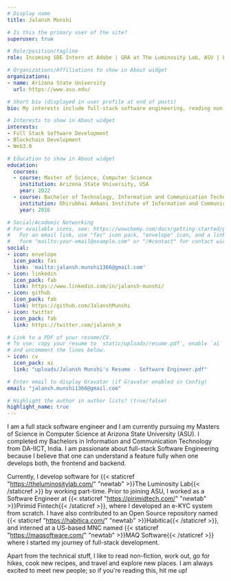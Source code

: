 ```yaml
---
# Display name
title: Jalansh Munshi

# Is this the primary user of the site?
superuser: true

# Role/position/tagline
role: Incoming SDE Intern at Adobe | GRA at The Luminosity Lab, ASU | Ex Full Stack Dev at Pirimid Fintech

# Organizations/Affiliations to show in About widget
organizations:
- name: Arizona State University
  url: https://www.asu.edu/

# Short bio (displayed in user profile at end of posts)
bio: My interests include full-stack software engineering, reading non-fiction, traveling, and cooking. 

# Interests to show in About widget
interests:
- Full Stack Software Development
- Blockchain Development
- Web3.0

# Education to show in About widget
education:
  courses:
  - course: Master of Science, Computer Science
    institution: Arizona State University, USA
    year: 2022
  - course: Bachelor of Technology, Information and Communication Technology
    institution: Dhirubhai Ambani Institute of Information and Communication Technology (DA-IICT) - Gandhinagar, India
    year: 2016

# Social/Academic Networking
# For available icons, see: https://wowchemy.com/docs/getting-started/page-builder/#icons
#   For an email link, use "fas" icon pack, "envelope" icon, and a link in the
#   form "mailto:your-email@example.com" or "/#contact" for contact widget.
social:
- icon: envelope
  icon_pack: fas
  link: 'mailto:jalansh.munshi1366@gmail.com'
- icon: linkedin
  icon_pack: fab
  link: https://www.linkedin.com/in/jalansh-munshi/
- icon: github
  icon_pack: fab
  link: https://github.com/JalanshMunshi
- icon: twitter
  icon_pack: fab
  link: https://twitter.com/jalansh_m

# Link to a PDF of your resume/CV.
# To use: copy your resume to `static/uploads/resume.pdf`, enable `ai` icons in `params.toml`, 
# and uncomment the lines below.
- icon: cv
  icon_pack: ai
  link: "uploads/Jalansh Munshi's Resume - Software Engineer.pdf"

# Enter email to display Gravatar (if Gravatar enabled in Config)
email: "jalansh.munshi1366@gmail.com"

# Highlight the author in author lists? (true/false)
highlight_name: true
---
```


I am a full stack software engineer and I am currently pursuing my Masters of Science in Computer Science at Arizona State University (ASU). I completed my Bachelors in Information and Communication Technology from DA-IICT, India. I am passionate about full-stack Software Engineering because I believe that one can understand a feature fully when one develops both, the frontend and backend.

Currently, I develop software for {{< staticref "https://theluminositylab.com/" "newtab" >}}The Luminosity Lab{{< /staticref >}} by working part-time. Prior to joining ASU, I worked as a Software Engineer at {{< staticref "https://pirimidtech.com/" "newtab" >}}Pirimid Fintech{{< /staticref >}}, where I developed an e-KYC system from scratch. I have also contributed to an Open Source repository named {{< staticref "https://habitica.com/" "newtab" >}}Habitica{{< /staticref >}}, and interned at a US-based MNC named {{< staticref "https://maqsoftware.com/" "newtab" >}}MAQ Software{{< /staticref >}} where I started my journey of full-stack development.

Apart from the technical stuff, I like to read non-fiction, work out, go for hikes, cook new recipes, and travel and explore new places. I am always excited to meet new people; so if you're reading this, hit me up!

<!-- {{< icon name="download" pack="fas" >}} Download my {{< staticref "uploads/demo_resume.pdf" "newtab" >}}resumé{{< /staticref >}}. -->
